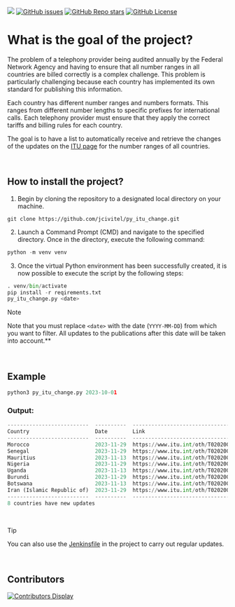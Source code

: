 [![](https://img.shields.io/maintenance/yes/2024)](https://github.com/jcivitel/)
[![GitHub issues](https://img.shields.io/github/issues/jcivitel/py_itu_change)](https://github.com/jcivitel/py_itu_change)
[![GitHub Repo stars](https://img.shields.io/github/stars/jcivitel/py_itu_change)](https://github.com/jcivitel/py_itu_change)
[![GitHub License](https://img.shields.io/github/license/jcivitel/py_itu_change)](https://github.com/jcivitel/py_itu_change)

# What is the goal of the project?

The problem of a telephony provider being audited annually by the Federal Network Agency and having to ensure that all number ranges in all countries are billed correctly is a complex challenge. This problem is particularly challenging because each country has implemented its own standard for publishing this information.

Each country has different number ranges and numbers formats. This ranges from different number lengths to specific prefixes for international calls. Each telephony provider must ensure that they apply the correct tariffs and billing rules for each country.

The goal is to have a list to automatically receive and retrieve the changes of the updates on the <a href="https://www.itu.int/oth/T0202.aspx?lang=en">ITU page</a> for the number ranges of all countries.

<br>

## How to install the project?
1. Begin by cloning the repository to a designated local directory on your machine.
```console
git clone https://github.com/jcivitel/py_itu_change.git
```
2. Launch a Command Prompt (CMD) and navigate to the specified directory. Once in the directory, execute the following command:
```python
python -m venv venv
```

3. Once the virtual Python environment has been successfully created, it is now possible to execute the script by the following steps:
```python
. venv/bin/activate
pip install -r reqirements.txt
py_itu_change.py <date>
```

> [!NOTE]
> Note that you must replace `<date>` with the date (`YYYY-MM-DD`) from which you want to filter. All updates to the publications after this date will be taken into account.**

<br>

## Example
```python
python3 py_itu_change.py 2023-10-01
```

### Output:
```python
--------------------------  ----------  --------------------------------------
Country                     Date        Link
--------------------------  ----------  --------------------------------------
Morocco                     2023-11-29  https://www.itu.int/oth/T0202000090/en
Senegal                     2023-11-29  https://www.itu.int/oth/T02020000B8/en
Mauritius                   2023-11-13  https://www.itu.int/oth/T0202000088/en
Nigeria                     2023-11-29  https://www.itu.int/oth/T020200009C/en
Uganda                      2023-11-13  https://www.itu.int/oth/T02020000F1/en
Burundi                     2023-11-29  https://www.itu.int/oth/T0202000022/en
Botswana                    2023-11-13  https://www.itu.int/oth/T020200001C/en
Iran (Islamic Republic of)  2023-11-29  https://www.itu.int/oth/T0202000066/en
--------------------------  ----------  --------------------------------------
8 countries have new updates
```

<br>

> [!TIP]
> You can also use the [Jenkinsfile](Jenkinsfile) in the project to carry out regular updates.

<br>

## Contributors
[![Contributors Display](https://badges.pufler.dev/contributors/jcivitel/garrysmod?size=50&padding=5&bots=false)](https://github.com/jcivitel/py_itu_change/graphs/contributors)
